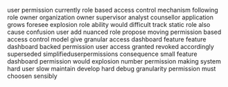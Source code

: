 user permission currently role based access control mechanism following role owner organization owner supervisor analyst counsellor application grows foresee explosion role ability would difficult track static role also cause confusion user add nuanced role propose moving permission based access control model give granular access dashboard feature feature dashboard backed permission user access granted revoked accordingly superseded simplifieduserpermissions consequence small feature dashboard permission would explosion number permission making system hard user slow maintain develop hard debug granularity permission must choosen sensibly